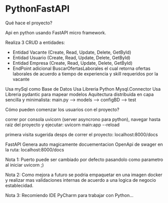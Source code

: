 # PythonFastAPI

Qué hace el proyecto?

Api en python usando FastAPI micro framework.

Realiza 3 CRUD a entidades:
* Entidad Vacante (Create, Read, Update, Delete, GetById)
* Entidad Usuario (Create, Read, Update, Delete, GetById)
* Entidad Empresa (Create, Read, Update, Delete, GetById)
* EndPoint adicional BuscarOfertasLaborales el cual retorna ofertas laborales de acuerdo a tiempo de experiencia y skill requeridos por la vacante

Usa mySql como Base de Datos
Usa Libreria Python Mysql.Connector
Usa Libreria pydantic para mapear modelos
Aquitectura distribuida en capa sencilla y minimalista: main.py --> models --> configBD --> test


Cómo pueden comenzar los usuarios con el proyecto?

correr por consola uvicorn (server asyncrono para python), navegar hasta raiz del proyecto y ejecutar: uvicorn main:app --reload

primera visita sugerida desps de correr el proyecto: localhost:8000/docs

FastAPI Genera auto magicamente docuementacion OpenApi de swager en la ruta: localhost:8000/docs

Nota 1: Puerto puede ser cambiado por defecto pasandolo como parametro al iniciar uvicorn ;)

Nota 2: Como mejora a futuro se podria empaquetar en una imagen docker y realizar mas validaciones internas de acuerdo a una logica de negocio establecidad.

Nota 3: Recomiendo IDE PyCharm para trabajar con Python...
